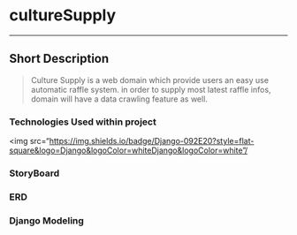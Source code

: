 # cultureSupply
---
## Short Description

> Culture Supply is a web domain which provide users an easy use automatic raffle system. in order to supply most latest raffle infos, domain will have a data crawling feature as well.

### Technologies Used within project
<img src=“<https://img.shields.io/badge/Django-092E20?style=flat-square&logo=Django&logoColor=whiteDjango&logoColor=white”/>


### StoryBoard

### ERD

### Django Modeling
 

